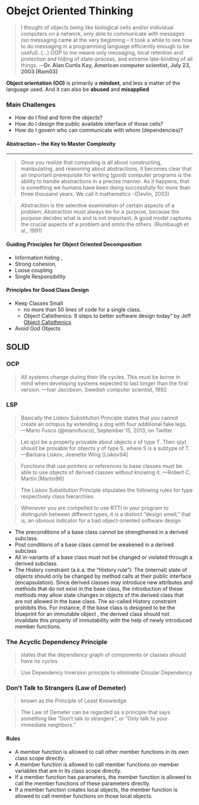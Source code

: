 # Obejct Oriented Thinking

>I thought of objects being like biological cells and/or individual computers on a network, only able to communicate with messages (so messaging came at the very beginning – it took a while to see how to do messaging in a programming language efficiently enough to be useful). (…) OOP to me means only messaging, local retention and protection and hiding of state-process, and extreme late-binding of all things.
—**Dr. Alan Curtis Kay, American computer scientist, July 23, 2003 [Ram03]**

**Object orientation (OO)** is primarily a **mindset**, and less a matter of the language used. And it can also be **abused** and **misapplied**

### Main Challenges
- How do I find and form the objects?
- How do I design the public available interface of those cells?
- How do I govern who can communicate with whom (dependencies)?

#### Abstraction – the Key to Master Complexity
---
>Once you realize that computing is all about constructing, manipulating, and reasoning about abstractions, it becomes clear that an important prerequisite for writing (good) computer programs is the ability to handle abstractions in a precise manner. As it happens, that is something we humans have been doing successfully for more than three thousand years. We call it mathematics 
>-(Devlin, 2003)

>Abstraction is the selective examination of certain aspects of a problem,
Abstraction must always be for a purpose, because the purpose decides what is and is not important. 
A good model captures the crucial aspects of a problem and omits the others. (Rumbaugh et al., 1991)

#### Guiding Principles for Object Oriented Decomposition
- Information hiding ,
-  Strong cohesion,
-  Loose coupling 
-  Single Responsibility

#### Principles for Good Class Design
- Keep Classes Small
	- no more than 50 lines of code for a single class.
	- Object Calisthenics: 9 steps to better software design today” by Jeff [Object Calisthenics](https://www.cs.helsinki.fi/u/luontola/tdd-2009/ext/ObjectCalisthenics.pdf)
- Avoid God Objects

## SOLID 

### OCP
> All systems change during their life cycles. This must be borne in mind when developing systems expected to last longer than the first version.
—Ivar Jacobson, Swedish computer scientist, 1992

### LSP
> Basically the Liskov Substitution Principle states that you cannot create an octopus by extending a dog with four additional fake legs.
—Mario Fusco (@mariofusco), September 15, 2013, on Twitter

>Let q(x) be a property provable about objects x of type T. Then q(y) should be provable for objects y of type S, where S is a subtype of T.
—Barbara Liskov, Jeanette Wing [Liskov94]

> Functions that use pointers or references to base classes must be able to use objects of derived classes without knowing it.
—Robert C. Martin [Martin96]

>The Liskov Substitution Principle stipulates the following rules for type respectively class hierarchies

> Whenever you are compelled to use RTTI in your program to distinguish between different types, it is a distinct “design smell,” that is, an obvious indicator for a bad object-oriented software design
- The preconditions of a base class cannot be strengthened in a derived subclass.
- Post conditions of a base class cannot be weakened in a derived subclass
- All in-variants of a base class must not be changed or violated through a derived subclass.
- The History constraint (a.k.a. the “History rule”): The (internal) state of objects should only be changed by method calls at their public interface (encapsulation). Since derived classes may introduce new attributes and methods that do not exist in the base class, the introduction of these methods may allow state changes in objects of the derived class that are not allowed in the base class. The so-called History constraint prohibits this. For instance, if the base class is designed to be the blueprint for an immutable object , the derived class should not invalidate this property of immutability with the help of newly introduced member functions.

### The Acyclic Dependency Principle 
>states that the dependency graph of components or classes should
have no cycles

> Use Dependency Inversion principle to eliminate Circular Dependency

### Don’t Talk to Strangers (Law of Demeter)
>  known as the Principle of Least Knowledge

>  The Law of Demeter can be regarded as a principle that says something like “Don’t talk to strangers”, or “Only talk to your immediate neighbors.”
#### Rules
- A member function is allowed to call other member functions in its own class scope directly.
-  A member function is allowed to call member functions on member variables that are in its class scope directly.
-  If a member function has parameters, the member function is allowed to call the member functions of these parameters directly.
-  If a member function creates local objects, the member function is allowed to call member functions on those local objects.
<!--stackedit_data:
eyJoaXN0b3J5IjpbLTEyMTQ4OTQ0ODQsLTE3MDUyMTM4NzYsLT
YxMDg2MDE4NCwtMTgyNjI1MTc2MSwtMTc3MDUwNDY3OCwyMDc3
NzQwNjY1LC03Mjk0MzIxMDIsMTAzNzQ5MDA4LC0xNjI1MjQ3MD
EwLC0yMDg4NzQ2NjEyXX0=
-->